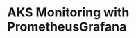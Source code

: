 # AKS Monitoring with PrometheusGrafana                                                                                                                                                                                                                                                                                                                                                                                                                                                                                                                                                                                              
